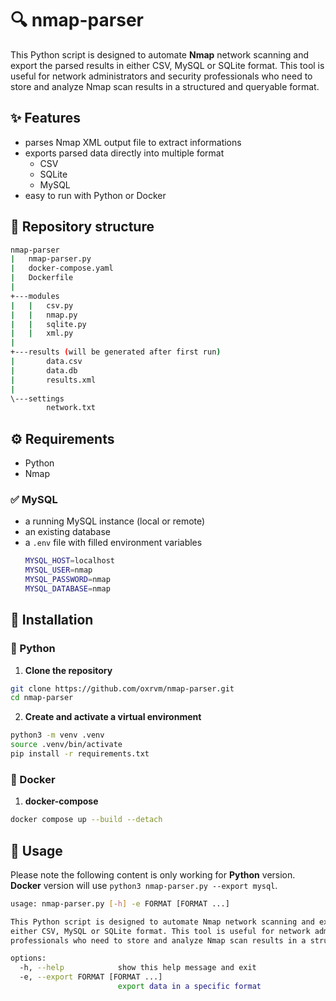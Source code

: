 # 🔍 **nmap-parser**

This Python script is designed to automate **Nmap** network scanning and export the parsed results in either CSV, MySQL or SQLite format. This tool is useful for network administrators and security professionals who need to store and analyze Nmap scan results in a structured and queryable format.

## ✨ Features

- parses Nmap XML output file to extract informations
- exports parsed data directly into multiple format
  - CSV
  - SQLite
  - MySQL
- easy to run with Python or Docker

## 📂 Repository structure

```bash
nmap-parser
|   nmap-parser.py
|   docker-compose.yaml
|   Dockerfile
|
+---modules
|   |   csv.py
|   |   nmap.py
|   |   sqlite.py
|   |   xml.py
|
+---results (will be generated after first run)
|       data.csv
|       data.db
|       results.xml
|
\---settings
        network.txt
```

## ⚙️ Requirements

- Python
- Nmap

### ✅ MySQL

- a running MySQL instance (local or remote)
- an existing database
- a `.env` file with filled environment variables
  ```bash
  MYSQL_HOST=localhost
  MYSQL_USER=nmap
  MYSQL_PASSWORD=nmap
  MYSQL_DATABASE=nmap
  ```

## 🔑 Installation

### 🐍 Python

1. **Clone the repository**

```bash
git clone https://github.com/oxrvm/nmap-parser.git
cd nmap-parser
```

2. **Create and activate a virtual environment**

```bash
python3 -m venv .venv
source .venv/bin/activate
pip install -r requirements.txt
```

### 🐳 Docker

1. **docker-compose**

```bash
docker compose up --build --detach
```

## 🚀 Usage

Please note the following content is only working for **Python** version.\
**Docker** version will use `python3 nmap-parser.py --export mysql`.

```bash
usage: nmap-parser.py [-h] -e FORMAT [FORMAT ...]

This Python script is designed to automate Nmap network scanning and export the parsed results in
either CSV, MySQL or SQLite format. This tool is useful for network administrators and security
professionals who need to store and analyze Nmap scan results in a structured and queryable format.

options:
  -h, --help            show this help message and exit
  -e, --export FORMAT [FORMAT ...]
                        export data in a specific format
```